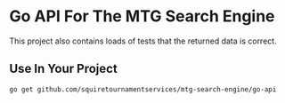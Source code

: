 # Go API For The MTG Search Engine

This project also contains loads of tests that the returned data is correct.

## Use In Your Project

```
go get github.com/squiretournamentservices/mtg-search-engine/go-api
```
